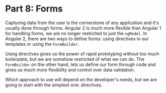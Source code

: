# Part 8: Forms

Capturing data from the user is the cornerstone of any application and it's usually done through forms. Angular 2 is much more flexible than Angular 1 for handling forms, we are no longer restricted to just the `ngModel`. In Angular 2, there are two ways to define forms: using directives in our templates or using the `FormBuilder`.

Using directives gives us the power of rapid prototyping without too much boilerplate, but we are somehow restricted of what we can do. The `FormBuilder` on the other hand, lets us define our form through code and gives us much more flexibility and control over data validation.

Which approach to use will depend on the developer's needs, but we are going to start with the simplest one: directives.
